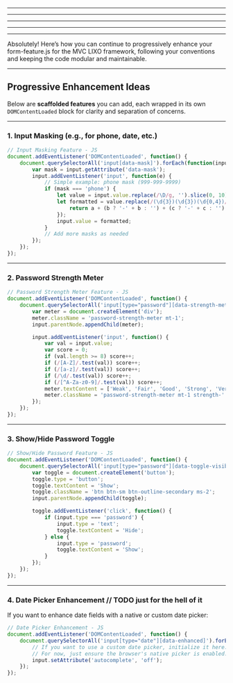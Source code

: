 ----------------------
 ----------------------
 ----------------------
 ----------------------
 ----------------------


 Absolutely! Here’s how you can continue to progressively enhance your form-feature.js for the MVC LIXO framework, following your conventions and keeping the code modular and maintainable.

---

## Progressive Enhancement Ideas

Below are **scaffolded features** you can add, each wrapped in its own `DOMContentLoaded` block for clarity and separation of concerns.

---

### 1. **Input Masking (e.g., for phone, date, etc.)**

```javascript
// Input Masking Feature - JS
document.addEventListener('DOMContentLoaded', function() {
    document.querySelectorAll('input[data-mask]').forEach(function(input) {
        var mask = input.getAttribute('data-mask');
        input.addEventListener('input', function(e) {
            // Simple example: phone mask (999-999-9999)
            if (mask === 'phone') {
                let value = input.value.replace(/\D/g, '').slice(0, 10);
                let formatted = value.replace(/(\d{3})(\d{3})(\d{0,4})/, function(_, a, b, c) {
                    return a + (b ? '-' + b : '') + (c ? '-' + c : '');
                });
                input.value = formatted;
            }
            // Add more masks as needed
        });
    });
});
```

---

### 2. **Password Strength Meter**

```javascript
// Password Strength Meter Feature - JS
document.addEventListener('DOMContentLoaded', function() {
    document.querySelectorAll('input[type="password"][data-strength-meter]').forEach(function(input) {
        var meter = document.createElement('div');
        meter.className = 'password-strength-meter mt-1';
        input.parentNode.appendChild(meter);

        input.addEventListener('input', function() {
            var val = input.value;
            var score = 0;
            if (val.length >= 8) score++;
            if (/[A-Z]/.test(val)) score++;
            if (/[a-z]/.test(val)) score++;
            if (/\d/.test(val)) score++;
            if (/[^A-Za-z0-9]/.test(val)) score++;
            meter.textContent = ['Weak', 'Fair', 'Good', 'Strong', 'Very Strong'][score - 1] || '';
            meter.className = 'password-strength-meter mt-1 strength-' + score;
        });
    });
});
```

---

### 3. **Show/Hide Password Toggle**

```javascript
// Show/Hide Password Feature - JS
document.addEventListener('DOMContentLoaded', function() {
    document.querySelectorAll('input[type="password"][data-toggle-visibility]').forEach(function(input) {
        var toggle = document.createElement('button');
        toggle.type = 'button';
        toggle.textContent = 'Show';
        toggle.className = 'btn btn-sm btn-outline-secondary ms-2';
        input.parentNode.appendChild(toggle);

        toggle.addEventListener('click', function() {
            if (input.type === 'password') {
                input.type = 'text';
                toggle.textContent = 'Hide';
            } else {
                input.type = 'password';
                toggle.textContent = 'Show';
            }
        });
    });
});
```

---

### 4. **Date Picker Enhancement** // TODO just for the hell of it

If you want to enhance date fields with a native or custom date picker:

```javascript
// Date Picker Enhancement - JS
document.addEventListener('DOMContentLoaded', function() {
    document.querySelectorAll('input[type="date"][data-enhanced]').forEach(function(input) {
        // If you want to use a custom date picker, initialize it here.
        // For now, just ensure the browser's native picker is enabled.
        input.setAttribute('autocomplete', 'off');
    });
});
```